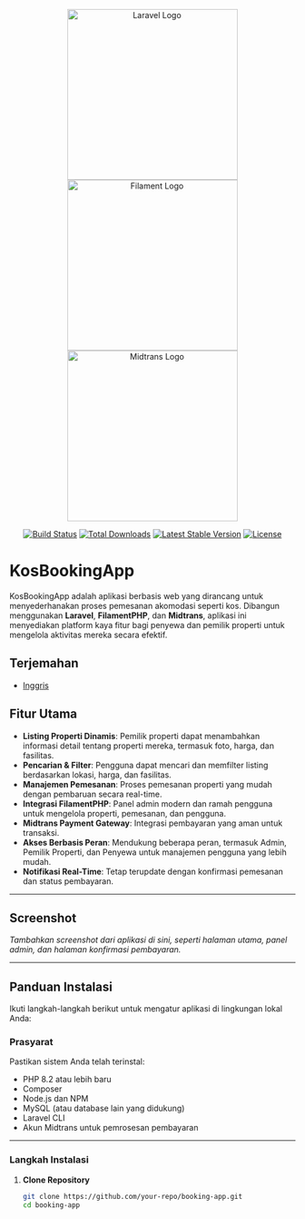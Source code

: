 <p align="center">
    <a href="https://laravel.com" target="_blank"><img src="https://raw.githubusercontent.com/laravel/art/master/logo-lockup/5%20SVG/2%20CMYK/1%20Full%20Color/laravel-logolockup-cmyk-red.svg" width="300" alt="Laravel Logo"></a>
    <a href="https://filamentphp.com/" target="_blank"><img src="https://github.com/user-attachments/assets/4b992c6c-ef59-4eca-9c58-d86a05aa2e4e" width="300" alt="Filament Logo"></a>
    <a href="https://midtrans.com/" target="_blank"><img src="https://github.com/user-attachments/assets/eb79a16c-d35b-4922-af5e-bb4478d0b256" width="300" alt="Midtrans Logo"></a>
</p>

<p align="center">
<a href="https://github.com/laravel/framework/actions"><img src="https://github.com/laravel/framework/workflows/tests/badge.svg" alt="Build Status"></a>
<a href="https://packagist.org/packages/laravel/framework"><img src="https://img.shields.io/packagist/dt/laravel/framework" alt="Total Downloads"></a>
<a href="https://packagist.org/packages/laravel/framework"><img src="https://img.shields.io/packagist/v/laravel/framework" alt="Latest Stable Version"></a>
<a href="https://packagist.org/packages/laravel/framework"><img src="https://img.shields.io/packagist/l/laravel/framework" alt="License"></a>
</p>

# KosBookingApp

KosBookingApp adalah aplikasi berbasis web yang dirancang untuk menyederhanakan proses pemesanan akomodasi seperti kos. Dibangun menggunakan **Laravel**, **FilamentPHP**, dan **Midtrans**, aplikasi ini menyediakan platform kaya fitur bagi penyewa dan pemilik properti untuk mengelola aktivitas mereka secara efektif.

## Terjemahan
- <a href="">Inggris</a>

## Fitur Utama

- **Listing Properti Dinamis**: Pemilik properti dapat menambahkan informasi detail tentang properti mereka, termasuk foto, harga, dan fasilitas.
- **Pencarian & Filter**: Pengguna dapat mencari dan memfilter listing berdasarkan lokasi, harga, dan fasilitas.
- **Manajemen Pemesanan**: Proses pemesanan properti yang mudah dengan pembaruan secara real-time.
- **Integrasi FilamentPHP**: Panel admin modern dan ramah pengguna untuk mengelola properti, pemesanan, dan pengguna.
- **Midtrans Payment Gateway**: Integrasi pembayaran yang aman untuk transaksi.
- **Akses Berbasis Peran**: Mendukung beberapa peran, termasuk Admin, Pemilik Properti, dan Penyewa untuk manajemen pengguna yang lebih mudah.
- **Notifikasi Real-Time**: Tetap terupdate dengan konfirmasi pemesanan dan status pembayaran.

---

## Screenshot
_Tambahkan screenshot dari aplikasi di sini, seperti halaman utama, panel admin, dan halaman konfirmasi pembayaran._

---

## Panduan Instalasi

Ikuti langkah-langkah berikut untuk mengatur aplikasi di lingkungan lokal Anda:

### Prasyarat

Pastikan sistem Anda telah terinstal:
- PHP 8.2 atau lebih baru
- Composer
- Node.js dan NPM
- MySQL (atau database lain yang didukung)
- Laravel CLI
- Akun Midtrans untuk pemrosesan pembayaran

---

### Langkah Instalasi

1. **Clone Repository**
   
   ```bash
   git clone https://github.com/your-repo/booking-app.git
   cd booking-app

